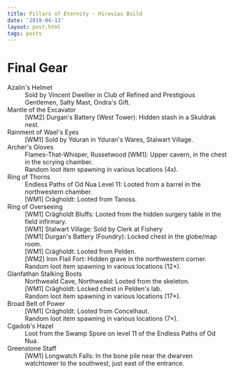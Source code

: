 ```yaml
---
title: Pillars of Eternity - Hiravias Build
date: '2019-04-13'
layout: post.html
tags: posts
---
```


# Final Gear

<dl class="row">
    <dt>Azalin's Helmet</dt>
    <dd>Sold by Vincent Dwellier in Club of Refined and Prestigious Gentlemen, Salty Mast, Ondra's Gift.</dd>
    <dt>Mantle of the Excavator</dt>
    <dd>[WM2] Durgan's Battery (West Tower): Hidden stash in a Skuldrak nest.</dd>
    <dt>Rainment of Wael's Eyes</dt>
    <dd>[WM1] Sold by Yduran in Yduran's Wares, Stalwart Village.</dd>
    <dt>Archer's Gloves</dt>
    <dd>Flames-That-Whisper, Russetwood [WM1]: Upper cavern, in the chest in the scrying chamber.</dd>
    <dd>Random loot item spawning in various locations (4x).</dd>
    <dt>Ring of Thorns</dt>
    <dd>Endless Paths of Od Nua Level 11: Looted from a barrel in the northwestern chamber.</dd>
    <dd>[WM1] Crägholdt: Looted from Tanoss.</dd>
    <dt>Ring of Overseeing</dt>
    <dd>[WM1] Crägholdt Bluffs: Looted from the hidden surgery table in the field infirmary.</dd>
    <dd>[WM1] Stalwart Village: Sold by Clerk at Fishery</dd>
    <dd>[WM1] Durgan's Battery (Foundry): Locked chest in the globe/map room.</dd>
    <dd>[WM1] Crägholdt: Looted from Pelden.</dd>
    <dd>[WM2] Iron Flail Fort: Hidden grave in the northwestern corner.</dd>
    <dd>Random loot item spawning in various locations (12×).</dd>
    <dt>Glanfathan Stalking Boots<dt>
    <dd>Northweald Cave, Northweald: Looted from the skeleton.</dd>
    <dd>[WM1] Crägholdt: Locked chest in Pelden's lab.</dd>
    <dd>Random loot item spawning in various locations (17×).</dd>
    <dt>Broad Belt of Power</dt>
    <dd>[WM1] Crägholdt: Looted from Concelhaut.</dd>
    <dd>Random loot item spawning in various locations (7×).</dd>
    <dt>Cgadob's Hazel</dt>
    <dd>Loot from the Swamp Spore on level 11 of the Endless Paths of Od Nua.</dd>
    <dt>Greenstone Staff</dt>
    <dd>[WM1] Longwatch Falls: In the bone pile near the dwarven watchtower to the southwest, just east of the entrance.</dd>
</dl>

